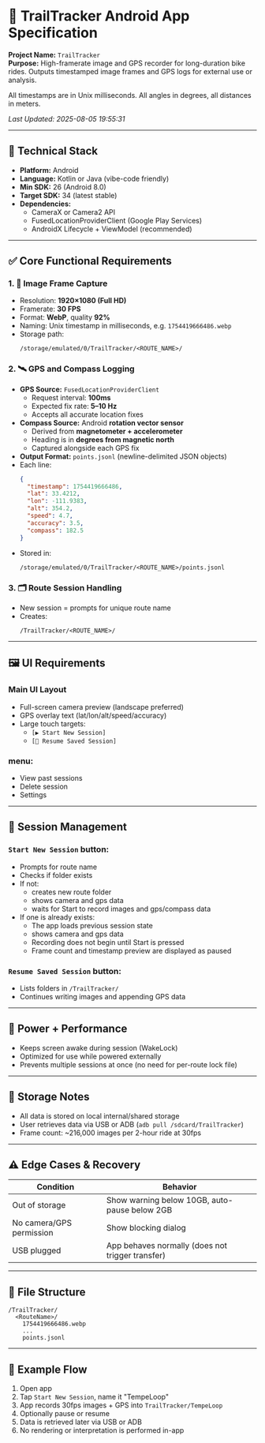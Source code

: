 # 📱 TrailTracker Android App Specification

**Project Name:** `TrailTracker`  
**Purpose:** High-framerate image and GPS recorder for long-duration bike rides. Outputs timestamped image frames and GPS logs for external use or analysis.

All timestamps are in Unix milliseconds. All angles in degrees, all distances in meters.

_Last Updated: 2025-08-05 19:55:31_

---

## 🧱 Technical Stack

- **Platform:** Android
- **Language:** Kotlin or Java (vibe-code friendly)
- **Min SDK:** 26 (Android 8.0)
- **Target SDK:** 34 (latest stable)
- **Dependencies:**
  - CameraX or Camera2 API
  - FusedLocationProviderClient (Google Play Services)
  - AndroidX Lifecycle + ViewModel (recommended)

---

## ✅ Core Functional Requirements

### 1. 📸 Image Frame Capture
- Resolution: **1920×1080 (Full HD)**
- Framerate: **30 FPS**
- Format: **WebP**, quality **92%**
- Naming: Unix timestamp in milliseconds, e.g. `1754419666486.webp`
- Storage path:
  ```
  /storage/emulated/0/TrailTracker/<ROUTE_NAME>/
  ```

### 2. 🛰 GPS and Compass Logging

- **GPS Source:** `FusedLocationProviderClient`
  - Request interval: **100ms**
  - Expected fix rate: **5–10 Hz**
  - Accepts all accurate location fixes
- **Compass Source:** Android **rotation vector sensor**
  - Derived from **magnetometer + accelerometer**
  - Heading is in **degrees from magnetic north**
  - Captured alongside each GPS fix
- **Output Format:** `points.jsonl` (newline-delimited JSON objects)
- Each line:
  ```json
  {
    "timestamp": 1754419666486,
    "lat": 33.4212,
    "lon": -111.9383,
    "alt": 354.2,
    "speed": 4.7,
    "accuracy": 3.5,
    "compass": 182.5
  }
  ```
- Stored in:
  ```
  /storage/emulated/0/TrailTracker/<ROUTE_NAME>/points.jsonl
  ```

### 3. 🗂 Route Session Handling
- New session = prompts for unique route name
- Creates:
  ```
  /TrailTracker/<ROUTE_NAME>/
  ```


---

## 🖼 UI Requirements

### Main UI Layout
- Full-screen camera preview (landscape preferred)
- GPS overlay text (lat/lon/alt/speed/accuracy)
- Large touch targets:
  - `[▶ Start New Session]`
  - `[📂 Resume Saved Session]`

### menu:
- View past sessions
- Delete session
- Settings

---

## 🔁 Session Management

### `Start New Session` button:
- Prompts for route name
- Checks if folder exists
- If not:
  * creates new route folder
  * shows camera and gps data
  * waits for Start to record images and gps/compass data
- If one is already exists:
  * The app loads previous session state
  * shows camera and gps data
  * Recording does not begin until Start is pressed
  * Frame count and timestamp preview are displayed as paused


### `Resume Saved Session` button:
- Lists folders in `/TrailTracker/`
- Continues writing images and appending GPS data

---

## 🔋 Power + Performance

- Keeps screen awake during session (WakeLock)
- Optimized for use while powered externally
- Prevents multiple sessions at once (no need for per-route lock file)

---

## 📂 Storage Notes

- All data is stored on local internal/shared storage
- User retrieves data via USB or ADB (`adb pull /sdcard/TrailTracker`)
- Frame count: ~216,000 images per 2-hour ride at 30fps

---

## ⚠️ Edge Cases & Recovery

| Condition | Behavior |
|----------|----------|
| Out of storage | Show warning below 10GB, auto-pause below 2GB |
| No camera/GPS permission | Show blocking dialog |
| USB plugged | App behaves normally (does not trigger transfer) |

---

## 🧠 File Structure

```
/TrailTracker/
  <RouteName>/
    1754419666486.webp
    ...
    points.jsonl
```
---

## 🚀 Example Flow

1. Open app  
2. Tap `Start New Session`, name it "TempeLoop"  
3. App records 30fps images + GPS into `TrailTracker/TempeLoop`  
4. Optionally pause or resume  
5. Data is retrieved later via USB or ADB  
6. No rendering or interpretation is performed in-app  
